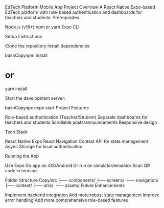 EdTech Platform Mobile App
Project Overview
A React Native Expo-based EdTech platform with role-based authentication and dashboards for teachers and students.
Prerequisites

Node.js (v18+)
npm or yarn
Expo CLI

Setup Instructions

Clone the repository
Install dependencies:

bashCopynpm install
# or
yarn install

Start the development server:

bashCopynpx expo start
Project Features

Role-based authentication (Teacher/Student)
Separate dashboards for teachers and students
Scrollable posts/announcements
Responsive design

Tech Stack

React Native
Expo
React Navigation
Context API for state management
Async Storage for local authentication

Running the App

Use Expo Go app on iOS/Android
Or run on simulator/emulator
Scan QR code in terminal

Folder Structure
Copy/src
├── components/
├── screens/
├── navigation/
├── context/
├── utils/
└── assets/
Future Enhancements

Implement backend integration
Add more robust state management
Improve error handling
Add more comprehensive role-based features

